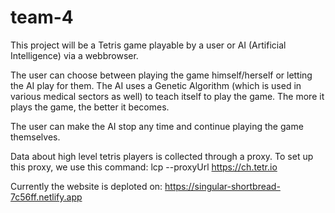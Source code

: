 # team-4

This project will be a Tetris game playable by a user or AI (Artificial Intelligence) via a webbrowser.

The user can choose between playing the game himself/herself or letting the AI play for them. The AI uses a Genetic Algorithm (which is used in 
various medical sectors as well) to teach itself to play the game. The more it plays the game, the better it becomes.

The user can make the AI stop any time and continue playing the game themselves.

Data about high level tetris players is collected through a proxy.
To set up this proxy, we use this command: lcp --proxyUrl https://ch.tetr.io

Currently the website is deploted on: 
https://singular-shortbread-7c56ff.netlify.app
